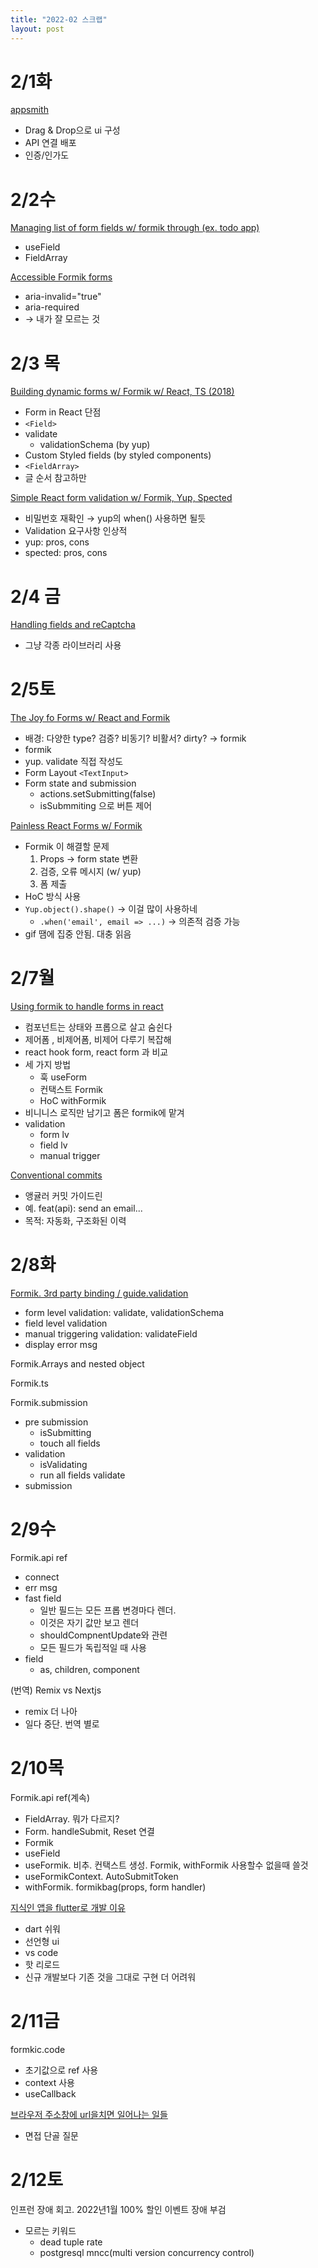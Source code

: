 ```yaml
---
title: "2022-02 스크랩"
layout: post
---
```


# 2/1화

[appsmith](https://www.appsmith.com/)

- Drag & Drop으로 ui 구성
- API 연결 배포
- 인증/인가도

# 2/2수

[Managing list of form fields w/ formik through (ex. todo app)](https://dev.to/mrmuhammadali/managing-list-of-form-fields-with-formik-through-example-7o5)

- useField
- FieldArray

[Accessible Formik forms](https://dev.to/ptrin/accessible-formik-forms-2gld)

- aria-invalid="true"
- aria-required
- → 내가 잘 모르는 것

# 2/3 목

[Building dynamic forms w/ Formik w/ React, TS (2018)](https://scottdj92.ghost.io/building-dynamic-forms-with-formik-with-react-and-typescript/)

- Form in React 단점
- `<Field>`
- validate
  - validationSchema (by yup)
- Custom Styled fields (by styled components)
- `<FieldArray>`
- 글 순서 참고하만

[Simple React form validation w/ Formik, Yup, Spected](https://itnext.io/simple-react-form-validation-with-formik-yup-and-or-spected-206ebe9e7dcc)

- 비밀번호 재확인 → yup의 when() 사용하면 될듯
- Validation 요구사항 인상적
- yup: pros, cons
- spected: pros, cons

# 2/4 금

[Handling fields and reCaptcha](https://hackernoon.com/formik-handling-files-and-recaptcha-209cbeae10bc)

- 그냥 각종 라이브러리 사용

# 2/5토

[The Joy fo Forms w/ React and Formik](https://keyholesoftware.com/2017/10/23/the-joy-of-forms-with-react-and-formik/)

- 배경: 다양한 type? 검증? 비동기? 비활서? dirty? → formik
- formik
- yup. validate 직접 작성도
- Form Layout `<TextInput>`
- Form state and submission
  - actions.setSubmitting(false)
  - isSubmmiting 으로 버튼 제어

[Painless React Forms w/ Formik](https://hackernoon.com/painless-react-forms-with-formik-e61b70473c60)

- Formik 이 해결할 문제
  1. Props → form state 변환
  2. 검증, 오류 메시지 (w/ yup)
  3. 폼 제출
- HoC 방식 사용
- `Yup.object().shape()` → 이걸 많이 사용하네
  - `.when('email', email => ...)` → 의존적 검증 가능
- gif 땜에 집중 안됨. 대충 읽음

# 2/7월

[Using formik to handle forms in react](https://css-tricks.com/using-formik-to-handle-forms-in-react/)

- 컴포넌트는 상태와 프롭으로 살고 숨쉰다
- 제어폼 , 비제어폼, 비제어 다루기 복잡해
- react hook form, react form 과 비교
- 세 가지 방법
  - 훅 useForm
  - 컨택스트 Formik
  - HoC withFormik
- 비니니스 로직만 남기고 폼은 formik에 맡겨
- validation
  - form lv
  - field lv
  - manual trigger

[Conventional commits](https://www.conventionalcommits.org/en/v1.0.0-beta.2/)

- 앵귤러 커밋 가이드린
- 예. feat(api): send an email...
- 목적: 자동화, 구조화된 이력

# 2/8화

[Formik. 3rd party binding / guide.validation](https://formik.org/docs/3rd-party-bindings)

- form level validation: validate, validationSchema
- field level validation
- manual triggering validation: validateField
- display error msg

Formik.Arrays and nested object

Formik.ts

Formik.submission

- pre submission
  - isSubmitting
  - touch all fields
- validation
  - isValidating
  - run all fields validate
- submission

# 2/9수

Formik.api ref

- connect
- err msg
- fast field
  - 일반 필드는 모든 프롭 변경마다 렌더.
  - 이것은 자기 값만 보고 렌더
  - shouldCompnentUpdate와 관련
  - 모든 필드가 독립적일 때 사용
- field
  - as, children, component

(번역) Remix vs Nextjs

- remix 더 나아
- 일다 중단. 번역 별로

# 2/10목

Formik.api ref(계속)

- FieldArray. 뭐가 다르지?
- Form. handleSubmit, Reset 연결
- Formik
- useField
- useFormik. 비추. 컨택스트 생성. Formik, withFormik 사용할수 없을때 쓸것
- useFormikContext. AutoSubmitToken
- withFormik. formikbag(props, form handler)

[지식인 앱을 flutter로 개발 이유](https://d2.naver.com/helloworld/3384599)

- dart 쉬워
- 선언형 ui
- vs code
- 핫 리로드
- 신규 개발보다 기존 것을 그대로 구현 더 어려워

# 2/11금

formkic.code

- 초기값으로 ref 사용
- context 사용
- useCallback

[브라우저 주소창에 url을치면 일어나는 일들](https://maxkim-j.github.io/posts/packet-travel)

- 면접 단골 질문

# 2/12토

인프런 장애 회고. 2022년1월 100% 할인 이벤트 장애 부검

- 모르는 키워드
  - dead tuple rate
  - postgresql mncc(multi version concurrency control)
